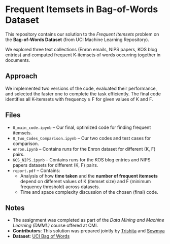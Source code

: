 # Frequent Itemsets in Bag-of-Words Dataset

This repository contains our solution to the *Frequent Itemsets* problem on the **Bag-of-Words Dataset** (from UCI Machine Learning Repository).

We explored three text collections (Enron emails, NIPS papers, KOS blog entries) and computed frequent K-itemsets of words occurring together in documents.

## Approach

We implemented two versions of the code, evaluated their performance, and selected the faster one to complete the task efficiently. The final code identifies all K-itemsets with frequency ≥ F for given values of K and F.

## Files

- `0_main_code.ipynb` – Our final, optimized code for finding frequent itemsets.
- `0_two_Codes_Comparison.ipynb` – Our two codes and test cases for comparison.
- `enron.ipynb` – Contains runs for the Enron dataset for different (K, F) pairs.
- `KOS_NIPS.ipynb` – Contains runs for the KOS blog entries and NIPS papers datasets for different (K, F) pairs.
- `report.pdf` – Contains:
  - Analysis of how **time taken** and the **number of frequent itemsets** depend on different values of K (itemset size) and F (minimum frequency threshold) across datasets.
  - Time and space complexity discussion of the chosen (final) code.

## Notes

- The assignment was completed as part of the *Data Mining and Machine Learning (DMML)* course offered at CMI.
- **Contributors**: This solution was prepared jointly by [Trishita](https://github.com/Lemon-lbo/) and [Sowmya](https://github.com/Sowmya0667)
- **Dataset**: [UCI Bag of Words](https://archive.ics.uci.edu/ml/datasets/Bag+of+Words)
